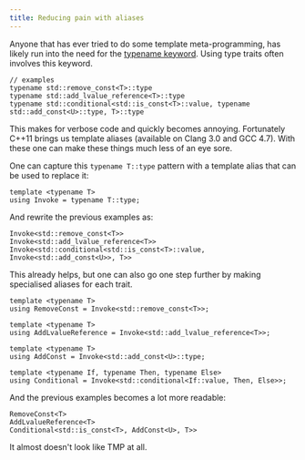 ```yaml
---
title: Reducing pain with aliases
---
```

Anyone that has ever tried to do some template meta-programming, has likely run into the need for the
[typename keyword](http://stackoverflow.com/a/613132/46642). Using type traits often involves this keyword.

```
// examples
typename std::remove_const<T>::type
typename std::add_lvalue_reference<T>::type
typename std::conditional<std::is_const<T>::value, typename std::add_const<U>::type, T>::type
```

This makes for verbose code and quickly becomes annoying. Fortunately C++11 brings us
template aliases (available on Clang 3.0 and GCC 4.7). With these one can make these things much less of an eye sore.

One can capture this `typename T::type` pattern with a template alias that can be used to replace it:

```
template <typename T>
using Invoke = typename T::type;
```

And rewrite the previous examples as:

```
Invoke<std::remove_const<T>>
Invoke<std::add_lvalue_reference<T>>
Invoke<std::conditional<std::is_const<T>::value, Invoke<std::add_const<U>>, T>>
```

This already helps, but one can also go one step further by making specialised aliases for each trait.

```
template <typename T>
using RemoveConst = Invoke<std::remove_const<T>>;

template <typename T>
using AddLvalueReference = Invoke<std::add_lvalue_reference<T>>;

template <typename T>
using AddConst = Invoke<std::add_const<U>::type;

template <typename If, typename Then, typename Else>
using Conditional = Invoke<std::conditional<If::value, Then, Else>>;
```

And the previous examples becomes a lot more readable:

```
RemoveConst<T>
AddLvalueReference<T>
Conditional<std::is_const<T>, AddConst<U>, T>>
```

It almost doesn't look like TMP at all.
